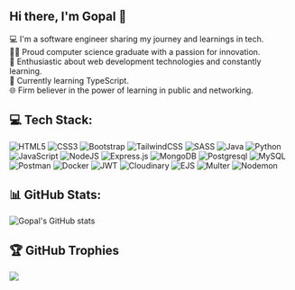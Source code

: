 ## Hi there, I'm Gopal 👋

💻 I'm a software engineer sharing my journey and learnings in tech.</br>
👨‍🎓 Proud computer science graduate with a passion for innovation.</br>
🌱 Enthusiastic about web development technologies and constantly learning.</br>
🔭 Currently learning TypeScript.</br>
🌐 Firm believer in the power of learning in public and networking.</br>



## 💻 Tech Stack:
![HTML5](https://img.shields.io/badge/html5-%23E34F26.svg?style=for-the-badge&logo=html5&logoColor=white) ![CSS3](https://img.shields.io/badge/css3-%231572B6.svg?style=for-the-badge&logo=css3&logoColor=white) ![Bootstrap](https://img.shields.io/badge/bootstrap-%238511FA.svg?style=for-the-badge&logo=bootstrap&logoColor=white) ![TailwindCSS](https://img.shields.io/badge/tailwindcss-%2338B2AC.svg?style=for-the-badge&logo=tailwind-css&logoColor=white) ![SASS](https://img.shields.io/badge/SASS-hotpink.svg?style=for-the-badge&logo=SASS&logoColor=white) ![Java](https://img.shields.io/badge/java-%23ED8B00.svg?style=for-the-badge&logo=openjdk&logoColor=white) ![Python](https://img.shields.io/badge/python-3670A0?style=for-the-badge&logo=python&logoColor=ffdd54) ![JavaScript](https://img.shields.io/badge/javascript-%23323330.svg?style=for-the-badge&logo=javascript&logoColor=%23F7DF1E) ![NodeJS](https://img.shields.io/badge/node.js-6DA55F?style=for-the-badge&logo=node.js&logoColor=white) ![Express.js](https://img.shields.io/badge/express.js-%23404d59.svg?style=for-the-badge&logo=express&logoColor=%2361DAFB)    ![MongoDB](https://img.shields.io/badge/MongoDB-%234ea94b.svg?style=for-the-badge&logo=mongodb&logoColor=white) ![Postgresql](https://img.shields.io/badge/PostgreSQL-316192?style=for-the-badge&logo=postgresql&logoColor=white) ![MySQL](https://img.shields.io/badge/mysql-4479A1.svg?style=for-the-badge&logo=mysql&logoColor=white) ![Postman](https://img.shields.io/badge/Postman-FF6C37?style=for-the-badge&logo=postman&logoColor=white) ![Docker](https://img.shields.io/badge/docker-%230db7ed.svg?style=for-the-badge&logo=docker&logoColor=white) ![JWT](https://img.shields.io/badge/JWT-black?style=for-the-badge&logo=JSON%20web%20tokens) ![Cloudinary](https://img.shields.io/badge/Cloudinary-3448C5?style=for-the-badge&logo=cloudinary&logoColor=white) ![EJS](https://img.shields.io/badge/ejs-%23B4CA65.svg?style=for-the-badge&logo=ejs&logoColor=black) ![Multer](https://img.shields.io/badge/Multer-FF6C37?style=for-the-badge&logoColor=white) ![Nodemon](https://img.shields.io/badge/NODEMON-%23323330.svg?style=for-the-badge&logo=nodemon&logoColor=%BBDEAD) 

## 📊 GitHub Stats:
![Gopal's GitHub stats](https://github-readme-stats.vercel.app/api?username=GopalGavas&show_icons=true&theme=midnight-purple)


## 🏆 GitHub Trophies
![](https://github-profile-trophy.vercel.app/?username=GopalGavas&theme=radical&no-frame=false&no-bg=false&margin-w=4)

<!-- Proudly created with GPRM ( https://gprm.itsvg.in ) -->
